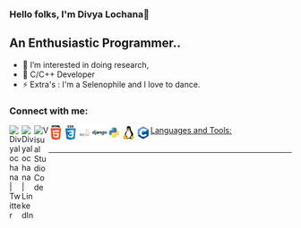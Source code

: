 ### Hello folks,  I'm  Divya Lochana👋   



## An Enthusiastic Programmer..
- 👀 I’m interested in doing research,
- 🌱 C/C++ Developer
- ⚡ Extra's : I'm a Selenophile and I love to dance.

### Connect with me:


<a href="https://x.com/its_me_lochana7" target="_blank">
  <img align="left" alt="Divyalochana | Twitter" width="22px" src="https://www.vecteezy.com/png/16716467-twitter-png-icon" />
</a>
<a href="https://www.linkedin.com/in/divyalochanakuppala/" target="_blank">
  <img align="left" alt="Divyalochana | LinkedIn" width="22px" src="https://www.cleanpng.com/png-computer-icons-rsum-linkedin-logo-job-hunting-5121316/ />
</a>


<br />

### Languages and Tools:

<img align="left" alt="Visual Studio Code" width="26px" src="https://raw.githubusercontent.com/github/explore/80688e429a7d4ef2fca1e82350fe8e3517d3494d/topics/visual-studio-code/visual-studio-code.png" />
<img align="left" alt="HTML5" width="26px" src="https://raw.githubusercontent.com/github/explore/80688e429a7d4ef2fca1e82350fe8e3517d3494d/topics/html/html.png" />
<img align="left" alt="CSS3" width="26px" src="https://raw.githubusercontent.com/github/explore/80688e429a7d4ef2fca1e82350fe8e3517d3494d/topics/css/css.png" />
<img align="left" alt="MySQL" width="26px" src="https://raw.githubusercontent.com/github/explore/80688e429a7d4ef2fca1e82350fe8e3517d3494d/topics/mysql/mysql.png" />
<img align="left" alt="Django" width="26px" src="https://raw.githubusercontent.com/github/explore/80688e429a7d4ef2fca1e82350fe8e3517d3494d/topics/django/django.png" />
<img align="left" alt="Python" width="26px" src="https://raw.githubusercontent.com/github/explore/80688e429a7d4ef2fca1e82350fe8e3517d3494d/topics/python/python.png" />
<img align="left" alt="Linux" width="26px" src="https://raw.githubusercontent.com/github/explore/80688e429a7d4ef2fca1e82350fe8e3517d3494d/topics/linux/linux.png" />
<img align="left" alt="C" width="26px" src="https://raw.githubusercontent.com/github/explore/80688e429a7d4ef2fca1e82350fe8e3517d3494d/topics/c/c.png" />

<br />
<br />

---

